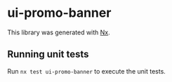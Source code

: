 # ui-promo-banner

This library was generated with [Nx](https://nx.dev).

## Running unit tests

Run `nx test ui-promo-banner` to execute the unit tests.
